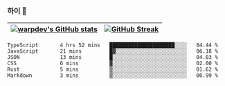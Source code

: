 
### 하이 👋
[![warpdev's GitHub stats](https://github-readme-stats.vercel.app/api?username=warpdev&show_icons=true&theme=vue-dark)](#) |[![GitHub Streak](https://github-readme-streak-stats.herokuapp.com/?user=warpdev&theme=dark)](#)
--- | --- |
<!--START_SECTION:waka-->

```text
TypeScript       4 hrs 52 mins   █████████████████████░░░░   84.44 %
JavaScript       21 mins         █▓░░░░░░░░░░░░░░░░░░░░░░░   06.18 %
JSON             13 mins         █░░░░░░░░░░░░░░░░░░░░░░░░   04.03 %
CSS              6 mins          ▓░░░░░░░░░░░░░░░░░░░░░░░░   02.00 %
Rust             5 mins          ▒░░░░░░░░░░░░░░░░░░░░░░░░   01.62 %
Markdown         3 mins          ▒░░░░░░░░░░░░░░░░░░░░░░░░   00.99 %
```

<!--END_SECTION:waka-->

<!--
**warpdev/warpdev** is a ✨ _special_ ✨ repository because its `README.md` (this file) appears on your GitHub profile.

Here are some ideas to get you started:

- 🔭 I’m currently working on ...
- 🌱 I’m currently learning ...
- 👯 I’m looking to collaborate on ...
- 🤔 I’m looking for help with ...
- 💬 Ask me about ...
- 📫 How to reach me: ...
- 😄 Pronouns: ...
- ⚡ Fun fact: ...
-->
